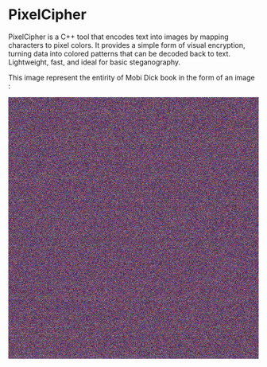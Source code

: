 # PixelCipher
PixelCipher is a C++ tool that encodes text into images by mapping characters to pixel colors. It provides a simple form of visual encryption, turning data into colored patterns that can be decoded back to text. Lightweight, fast, and ideal for basic steganography.

This image represent the entirity of Mobi Dick book in the form of an image : 
<p align="center">
  <img src="images/Moby_Dick_Converted.png" alt="PixelCipher Banner" />
</p>
